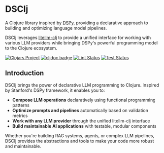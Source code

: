 # DSClj

A Clojure library inspired by [DSPy](https://github.com/stanfordnlp/dspy), providing a declarative approach to building and optimizing language model pipelines.

DSClj leverages [litellm-clj](https://github.com/unravel-team/litellm-clj) to provide a unified interface for working with various LLM providers while bringing DSPy's powerful programming model to the Clojure ecosystem.

[![Clojars Project](https://img.shields.io/clojars/v/io.unravel/dsclj.svg)](https://clojars.org/io.unravel/dsclj)
[![cljdoc badge](https://cljdoc.org/badge/io.unravel/dsclj)](https://cljdoc.org/d/io.unravel/dsclj)
[![Lint Status](https://github.com/unravel-team/DSClj/workflows/lint/badge.svg)](https://github.com/unravel-team/DSClj/actions)
[![Test Status](https://github.com/unravel-team/DSClj/workflows/test/badge.svg)](https://github.com/unravel-team/DSClj/actions)

## Introduction

DSClj brings the power of declarative LLM programming to Clojure. Inspired by Stanford's DSPy framework, it enables you to:

- **Compose LLM operations** declaratively using functional programming patterns
- **Optimize prompts and pipelines** automatically based on validation metrics
- **Work with any LLM provider** through the unified litellm-clj interface
- **Build maintainable AI applications** with testable, modular components

Whether you're building RAG systems, agents, or complex LLM pipelines, DSClj provides the abstractions and tools to make your code more robust and maintainable.
